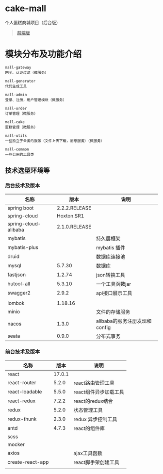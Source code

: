 # cake-mall
个人蛋糕商城项目（后台版）
>[前端版](https://github.com/tanyueran/cake-mall-web)

# 模块分布及功能介绍
```text
mall-gateway
网关、认证过滤（微服务）

mall-generator
代码生成工具

mall-admin
登录、注册，用户管理模块（微服务）

mall-order
订单管理（微服务）

mall-cake
蛋糕管理（微服务）

mall-utils
一些独立于业务的服务（文件上传下载，消息服务）（微服务）

mall-common
一些公用的工具类

```

## 技术选型环境等

### 后台技术及版本

| 名称                 | 版本          | 说明                          |
| -------------------- | ------------- | ----------------------------- |
| spring boot          | 2.2.2.RELEASE |                               |
| spring-cloud         | Hoxton.SR1    |                               |
| spring-cloud-alibaba | 2.1.0.RELEASE |                               |
| mybatis              |               | 持久层框架                    |
| mybatis-plus         |               | mybatis 插件                  |
| druid                |               | 数据库连接池                  |
| mysql                | 5.7.30        | 数据库                        |
| fastjson             | 1.2.74        | json转换工具                  |
| hutool-all           | 5.3.10        | 一个工具函数jar               |
| swagger2             | 2.9.2         | api接口展示工具               |
|                      |               |                               |
| lombok               | 1.18.16       |                               |
| minio                |               | 文件的存储服务                |
| nacos                | 1.3.0         | alibaba的服务注册发现和config |
| seata                | 0.9.0         | 分布式事务                    |



### 前台技术及版本

| 名称             | 版本   | 说明                  |
| ---------------- | ------ | --------------------- |
| react            | 17.0.1 |                       |
| react-router     | 5.2.0  | react路由管理工具     |
| react-loadable   | 5.5.0  | react组件异步加载工具 |
| react-redux      | 7.2.2  | react的redux结合      |
| redux            | 5.2.0  | 状态管理工具          |
| redux-thunk      | 2.3.0  | redux 异步控制工具    |
| antd             | 4.7.3  | react的组件库         |
| scss             |        |                       |
| mocker           |        |                       |
| axios            |        | ajax工具函数          |
| create-react-app |        | react脚手架创建工具   |
|                  |        |                       |


